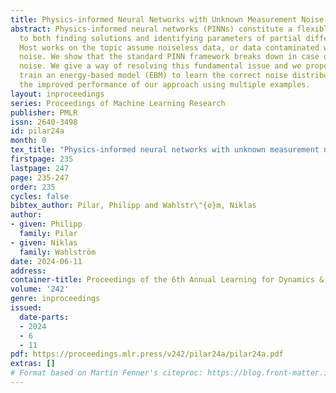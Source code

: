 ```yaml
---
title: Physics-informed Neural Networks with Unknown Measurement Noise
abstract: Physics-informed neural networks (PINNs) constitute a flexible approach
  to both finding solutions and identifying parameters of partial differential equations.
  Most works on the topic assume noiseless data, or data contaminated with weak Gaussian
  noise. We show that the standard PINN framework breaks down in case of non-Gaussian
  noise. We give a way of resolving this fundamental issue and we propose to jointly
  train an energy-based model (EBM) to learn the correct noise distribution. We illustrate
  the improved performance of our approach using multiple examples.
layout: inproceedings
series: Proceedings of Machine Learning Research
publisher: PMLR
issn: 2640-3498
id: pilar24a
month: 0
tex_title: "Physics-informed neural networks with unknown measurement noise"
firstpage: 235
lastpage: 247
page: 235-247
order: 235
cycles: false
bibtex_author: Pilar, Philipp and Wahlstr\"{o}m, Niklas
author:
- given: Philipp
  family: Pilar
- given: Niklas
  family: Wahlström
date: 2024-06-11
address:
container-title: Proceedings of the 6th Annual Learning for Dynamics & Control Conference
volume: '242'
genre: inproceedings
issued:
  date-parts:
  - 2024
  - 6
  - 11
pdf: https://proceedings.mlr.press/v242/pilar24a/pilar24a.pdf
extras: []
# Format based on Martin Fenner's citeproc: https://blog.front-matter.io/posts/citeproc-yaml-for-bibliographies/
---
```

